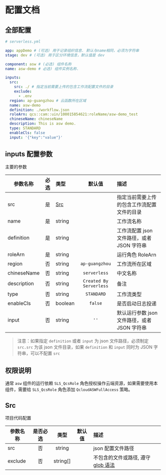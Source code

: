 # 配置文档

## 全部配置

```yml
# serverless.yml

app: appDemo # (可选) 用于记录组织信息. 默认与name相同，必须为字符串
stage: dev # (可选) 用于区分环境信息，默认值是 dev

component: asw # (必选) 组件名称
name: asw-demo # 必选) 组件实例名称.

inputs:
  src:
    src: ./ # 指定当前需要上传的包含工作流配置文件的目录
    exclude:
      - .env
  region: ap-guangzhou # 云函数所在区域
  name: asw-demo
  definition: ./workflow.json
  roleArn: qcs::cam::uin/100015854621:roleName/asw-demo_test
  chineseName: chineseName
  description: This is asw demo.
  type: STANDARD
  enableCls: false
  input: '{"key":"value"}'
```

## inputs 配置参数

主要的参数

| 参数名称    | 必选 | 类型        |         默认值          | 描述                                         |
| ----------- | :--: | :---------- | :---------------------: | :------------------------------------------- |
| src         |  是  | [Src](#Src) |                         | 指定当前需要上传的包含工作流配置文件的目录   |
| name        |  是  | string      |                         | 工作流名称                                   |
| definition  |  是  | string      |                         | 工作流配置 json 文件路径，或者 JSON 字符串   |
| roleArn     |  是  | string      |                         | 运行角色 RoleArn                             |
| region      |  否  | string      |     `ap-guangzhou`      | 工作流所在区域                               |
| chineseName |  否  | string      |      `serverless`       | 中文名称                                     |
| description |  否  | string      | `Created By Serverless` | 备注                                         |
| type        |  否  | string      |       `STANDARD`        | 工作流类型                                   |
| enableCls   |  否  | boolean     |         `false`         | 是否启动日志投递                             |
| input       |  否  | string      |          `''`           | 默认运行参数 json 文件路径，或者 JSON 字符串 |

> 注意：如果指定 `definition` 或者 `input` 为 json 文件路径，必须制定 `src.src` 为该 json 文件目录，如果 `definition` 和 `input` 同时为 JSON 字符串，可以不配置 `src`

## 权限说明

通常 `asw` 组件的运行依赖 `SLS_QcsRole` 角色授权操作云端资源，如果需要使用本组件，需要给 `SLS_QcsRole` 角色添加 `QcloudASWFullAccess` 策略。

## Src

项目代码配置

| 参数名称 | 是否必选 |   类型   | 默认值 | 描述                                       |
| -------- | :------: | :------: | :----: | :----------------------------------------- |
| src      |    否    |  string  |        | json 配置文件路径                          |
| exclude  |    否    | string[] |        | 不包含的文件或路径, 遵守 [glob 语法][glob] |

<!-- links -->

[glob]: https://github.com/isaacs/node-glob
